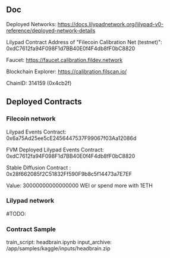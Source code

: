 ## Doc

Deployed Networks: https://docs.lilypadnetwork.org/lilypad-v0-reference/deployed-network-details

Lilypad Contract Address of "Filecoin Calibration Net (testnet)": 0xdC7612fa94F098F1d7BB40E0f4F4db8fF0bC8820 

Faucet: https://faucet.calibration.fildev.network

Blockchain Explorer: https://calibration.filscan.io/

ChainID: 314159 (0x4cb2f)


## Deployed Contracts

### Filecoin network

Lilypad Events Contract: 0x6a75Ad25ee5cE2456447537F99067f03Aa12086d

FVM Deployed Lilypad Events Contract: 0xdC7612fa94F098F1d7BB40E0f4F4db8fF0bC8820

Stable Diffusion Contract : 0x28f662085f2C51832Ff590F9b8c5f14473a7E7EF

Value: 30000000000000000 WEI or spend more with 1ETH


### Lilypad network

#TODO:


### Contract Sample

train_script: headbrain.ipynb
input_archive: /app/samples/kaggle/inputs/headbrain.zip


